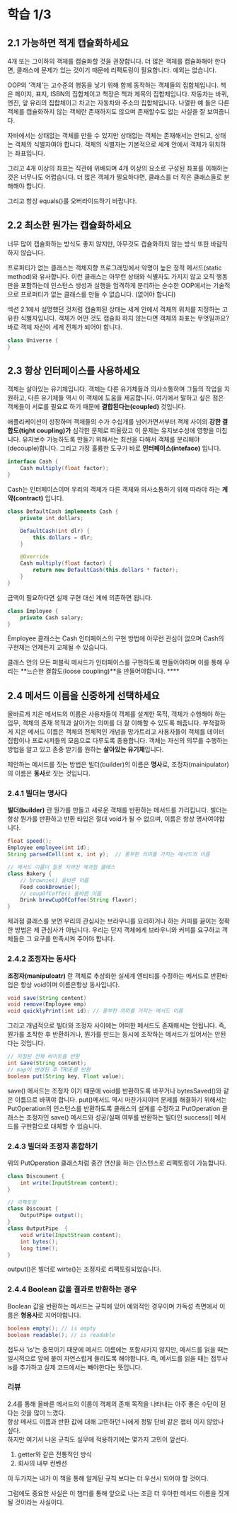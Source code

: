 # 학습 1/3

## 2.1 가능하면 적게 캡슐화하세요

4개 또는 그이하의 객체를 캡슐화할 것을 권장합니다. 더 많은 객체를 캡슐화해야 한다면, 클래스에 문제가 있는 것이기 때문에 리팩토링이 필요합니다. 예외는 없습니다.

OOP의 '객체'는 고수준의 행동을 낳기 위해 함께 동작하는 객체들의 집합체입니다. 
책은 페이지, 표지, ISBN의 집합체이고 책장은 책과 제목의 집합체입니다. 자동차는 바퀴,엔진, 앞 유리의 집합체이고 차고는 자동차와 주소의 집합체입니다. 나열한 예 들은 다른 객체를 캡슐화하지 않는 객체란 존재하지도 않으며 존재할수도 없는 사실을 잘 보여줍니다.

자바에서는 상태없는 객체를 만들 수 있지만
상태없는 객체는 존재해서는 안되고, 상태는 객체의 식별자여야 합니다.
객체의 식별자는 기본적으로 세계 안에서 객체가 위치하는 좌표입니다.

그리고 4개 이상의 좌표는 직관에 위배되며 4개 이상의 요소로 구성된 좌표를 이해하는 것은 너무나도 어렵습니다. 더 많은 객체가 필요하다면, 클래스를 더 작은 클래스들로 분해해야 합니다.

그리고 항상 equals()를 오버라이드하기 바랍니다.

## 2.2 최소한 뭔가는 캡슐화하세요

너무 많이 캡슐화하는 방식도 좋지 않지만, 아무것도 캡슐화하지 않는 방식 또한 바람직하지 않습니다.

프로퍼티가 없는 클래스는 객체지향 프로그래밍에서 악명이 높은 정적 메서드(static method)와 유사합니다. 이런 클래스는 아무런 상태와 식별자도 가지지 않고 오직 행동만을 포함하는데 인스턴스 생성과 실행을 엄격하게 분리하는 순수한 OOP에서는 기술적으로 프로퍼티가 없는 클래스를 만들 수 없습니다. (없어야 합니다)

섹션 2.1에서 설명했던 것처럼 캡슐화된 상태는 세계 안에서 객체의 위치를 지정하는 고유한 식별자입니다. 객체가 어떤 것도 캡슐화 하지 않는다면 객체의 좌표는 무엇일까요? 바로 객체 자신이 세계 전체가 되어야 합니다.

```java
class Universe {
}
```

## 2.3 항상 인터페이스를 사용하세요

객체는 살아있는 유기체입니다. 객체는 다른 유기체들과 의사소통하며 그들의 작업을 지원하고, 다른 유기체들 역시 이 객체에 도움을 제공합니다. 여기에서 말하고 싶은 점은 객체들이 서로를 필요로 하기 때문에 **결합된다는(coupled)** 것입니다.

애플리케이션이 성장하며 객체들의 수가 수십개를 넘어가면서부터 객체 사이의 **강한 결합도(tight coupling)가** 심각한 문제로 떠올랐고 이 문제는 유지보수성에 영향을 미칩니다.
유지보수 가능하도록 만들기 위해서는 최선을 다해서 객체를 분리해야(decouple)합니다.
그리고 가장 훌륭한 도구가 바로 **인터페이스(inteface)** 입니다.

```java
interface Cash {
	Cash multiply(float factor);
}
```

Cash는 인터페이스이며 우리의 객체가 다른 객체와 의사소통하기 위해 따라야 하는 **계약(contract)** 입니다.

```java
class DefaultCash implements Cash {
	private int dollars;

	DefaultCash(int dlr) {
		this.dollars = dlr;
	}

	@Override
	Cash multiply(float factor) {
		return new DefaultCash(this.dollars * factor);
	}
}
```

금액이 필요하다면 실제 구현 대신 계에 의존하면 됩니다.

```java
class Employee {
	private Cash salary;
}
```

Employee 클래스는 Cash 인터페이스의 구현 방법에 아무런 관심이 없으며 Cash의 구현체는 언제든지 교체될 수 있습니다. 

클래스 안의 모든 퍼블릭 메서드가 인터페이스를 구현하도록 만들어야하며 이를 통해 우리는 **느슨한 결합도(loose coupling)**을 만들어야합니다. ****

## 2.4 메서드 이름을 신중하게 선택하세요

올바르게 지은 메서드의 이름은 사용자들이 객체를 설계한 목적, 객체가 수행해야 하는 임무, 객체의 존재 목적과 살아가는 의미를 더 잘 이해할 수 있도록 해줍니다. 부적절하게 지은 메서드 이름은 객체의 전체적인 개념을 망가트리고 사용자들이 객체를 데이터 집합이나 프로시저들의 모음으로 다루도록 종용합니다.
객체는 자신의 의무를 수행하는 방법을 알고 있고 존중 받기를 원하는 **살아있는 유기체**입니다.

제안하는 메서드를 짓는 방법은 빌더(builder)의 이름은 **명사**로, 조정자(mainipulator)의 이름은 **동사**로 짓는 것입니다.

### 2.4.1 빌더는 명사다

**빌더(builder)** 란 뭔가를 만들고 새로운 객채를 반환하는 메서드를 가리킵니다. 빌더는 항상 뭔가를 반환하고 반환 타입은 절대 void가 될 수 없으며, 이름은 항상 명사여야합니다.

```java
float speed();
Employee employee(int id);
String parsedCell(int x, int y);  // 풍부한 의미를 가지는 메서드의 이름

// 메서드 이름이 잘못 지어진 제과점 클래스
class Bakery {
	// brownie() 올바른 이름
	Food cookBrownie();  
	// coupOfCoffe() 올바른 이름
	Drink brewCupOfCoffee(String flavor);
}
```

제과점 클래스를 보면 우리의 관심사는 브라우니를 요리하거나 하는 커피를 끓이는 정확한 방법은 제 관심사가 아닙니다. 우리는 단지 객체에게 브라우니와 커피를 요구하고 객체들은 그 요구를 만족시켜 주어야 합니다.

### 2.4.2 조정자는 동사다

**조정자(manipuloatr)** 란 객체로 추상화한 실세계 엔티티를 수정하는 메서드로 반환타입은 항상 void이며 이름은항상 동사입니다.

```java
void save(String content)
void remove(Employee emp)
void quicklyPrint(int id); // 풍부한 의미를 가지는 메서드 이름
```

그리고 개념적으로 빌더와 조정자 사이에는 어떠한 메서드도 존재해서는 안됩니다. 즉, 뭔가를 조작한 후 반환하거나, 뭔가를 만드는 동시에 조작하는 메서드가 있어서는 안된다는 것입니다.

```java
// 저장된 전체 바이트를 반환
int save(String content); 
// map이 변경된 후 TRUE를 반환
boolean put(String key, Float value);
```

save() 메서드는 조정자 이기 때문에 void를 반환하도록 바꾸거나 bytesSaved()와 같은 이름으로 바꿔야 합니다. put()메서드 역시 마찬가지이며 문제를 해결하기 위해서는 PutOperation의 인스턴스를 반환하도록 클래스의 설계를 수정하고 PutOperation 클래스는 조정자인 save() 메서드와 성공/실패 여부를 반환하는 빌더인 success() 메서드를 구현함으로 대체할 수 있습니다.

### 2.4.3 빌더와 조정자 혼합하기

위의 PutOperation 클래스처럼 중간 연산을 하는 인스턴스로 리팩토링이 가능합니다.

```java
class Discoument {
	int write(InputStream content);
}

// 리팩토링
class Discount {
	OutputPipe output();
}
class OutputPipe  {
	void write(InputStream content);
	int bytes();
	long time();
}
```

output()은 빌더로 wirte()는 조정자로 리팩토링되었습니다.

### 2.4.4 Boolean 값을 결과로 반환하는 경우

Boolean 값을 반환하는 메서드는 규칙에 있어 예외적인 경우이며 가독성 측면에서 이름은 **형용사**로 지어야합니다.

```java
boolean empty(); // is empty
boolean readable(); // is readable
```

접두사 'is'는 중복이기 때문에 메서드 이름에는 포함시키지 않지만, 메서드를 읽을 때는 일시적으로 앞에 붙여 자연스럽게 들리도록 해야합니다. 즉, 메서드를 읽을 때는 접두사 is를 추가하고 실제 코드에서는 빼야한다는 뜻입니다.

### 리뷰

2.4를 통해 올바른 메서드의 이름이 객체의 존재 목적을 나타내는 아주 좋은 수단이 된다는 것을 많이 느꼈다.  
항상 메서드 이름과 반환 값에 대해 고민하던 나에게 정말 단비 같은 챕터 이지 않았나 싶다.  
하지만 여기서 나온 규칙도 실무에 적용하기에는 몇가지 고민이 앞선다. 

1. getter와 같은 전통적인 방식
2. 회사의 내부 컨벤션

이 두가지는 내가 이 책을 통해 알게된 규칙 보다는 더 우선시 되어야 할 것이다.  

그럼에도 중요한 사실은 이 챕터를 통해 앞으로 나는 조금 더 우아한 메서드 이름을 짓게 될 것이라는 사실이다.
